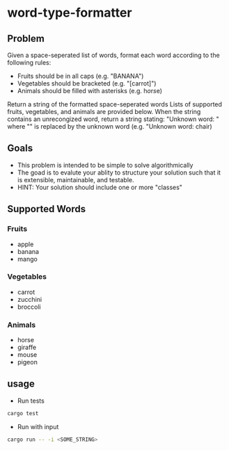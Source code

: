 # word-type-formatter

## Problem

Given a space-seperated list of words, format each word according to the following rules:

- Fruits should be in all caps (e.g. "BANANA")
- Vegetables should be bracketed (e.g. "[carrot]")
- Animals should be filled with asterisks (e.g. h*o*r*s*e)

Return a string of the formatted space-seperated words
Lists of supported fruits, vegetables, and animals are provided below.
When the string contains an unrecongized word, return a string stating: "Unknown word: <WORD>" where "<WORD>" is replaced by the unknown word (e.g. "Unknown word: chair)

## Goals

- This problem is intended to be simple to solve algorithmically
- The goad is to evalute your ablity to structure your solution such that it is extensible, maintainable, and testable.
- HINT: Your solution should include one or more "classes"

## Supported Words

### Fruits

- apple
- banana
- mango

### Vegetables

- carrot
- zucchini
- broccoli

### Animals

- horse
- giraffe
- mouse
- pigeon


## usage

- Run tests

```sh
cargo test
```

- Run with input

```sh
cargo run -- -i <SOME_STRING>
```

